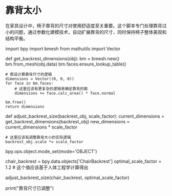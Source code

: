 # 靠背太小

在家具设计中，椅子靠背的尺寸对使用舒适度至关重要。这个脚本专门处理靠背过小的问题，通过参数化建模技术，自动扩展靠背的尺寸，同时保持椅子整体美观和结构平衡。

import bpy
import bmesh
from mathutils import Vector

def get_backrest_dimensions(obj):
    bm = bmesh.new()
    bm.from_mesh(obj.data)
    bm.faces.ensure_lookup_table()
    
    # 假设计算靠背尺寸的逻辑
    dimensions = Vector((0, 0, 0))
    for face in bm.faces:
        # 这里应该有更复杂的逻辑来确定靠背的面
        dimensions += face.calc_area() * face.normal
    
    bm.free()
    return dimensions

def adjust_backrest_size(backrest_obj, scale_factor):
    current_dimensions = get_backrest_dimensions(backrest_obj)
    new_dimensions = current_dimensions * scale_factor
    
    # 这里应该有调整靠背大小的实际逻辑
    backrest_obj.scale *= scale_factor

bpy.ops.object.mode_set(mode='OBJECT')

chair_backrest = bpy.data.objects['ChairBackrest']
optimal_scale_factor = 1.2  # 这个值应该基于人体工程学计算得出

adjust_backrest_size(chair_backrest, optimal_scale_factor)

print("靠背尺寸已调整")